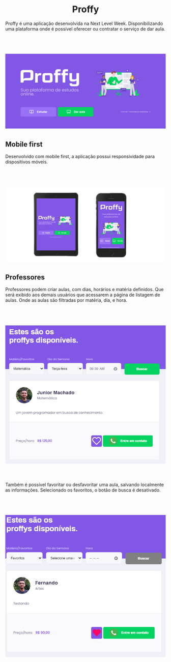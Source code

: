 <h1 align="center">Proffy</h1>
<p>Proffy é uma aplicação desenvolvida na Next Level Week. Disponibilizando uma plataforma onde é possível oferecer ou contratar o serviço de dar aula.</p>
<br/>
<h1 align="center"><img src="desktop.png"></h1>

<h2>Mobile first</h2>
<p>Desenvolvido com mobile first, a aplicação possui responsividade para dispositivos móveis.</p>
<br/>
<h1 align="center"><img src="mobile.png"></h1>

<h2>Professores</h2>
<p>Professores podem criar aulas, com dias, horários e matéria definidos. Que será exibido aos demais usuários que acessarem a página de listagem de aulas. Onde as aulas são filtradas por matéria, dia, e hora.</p>
<br/>
<h1 align="center"><img src="listagem.png"></h1>
<br/>
<p>Também é possível favoritar ou desfavoritar uma aula, salvando localmente as informações. Selecionado os favoritos, o botão de busca é desativado.</p>
<br/>
<h1 align="center"><img src="fav.png"></h1>
